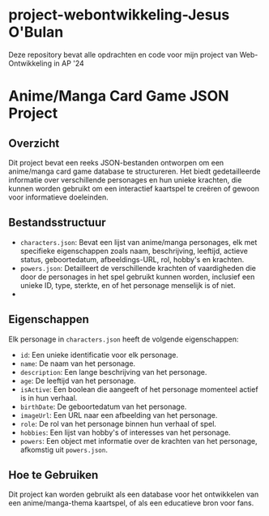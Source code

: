 # project-webontwikkeling-Jesus O'Bulan

Deze repository bevat alle opdrachten en code voor mijn project van Web-Ontwikkeling in AP '24

# Anime/Manga Card Game JSON Project

## Overzicht

Dit project bevat een reeks JSON-bestanden ontworpen om een anime/manga card game database te structureren. Het biedt gedetailleerde informatie over verschillende personages en hun unieke krachten, die kunnen worden gebruikt om een interactief kaartspel te creëren of gewoon voor informatieve doeleinden.

## Bestandsstructuur

- `characters.json`: Bevat een lijst van anime/manga personages, elk met specifieke eigenschappen zoals naam, beschrijving, leeftijd, actieve status, geboortedatum, afbeeldings-URL, rol, hobby's en krachten.
- `powers.json`: Detailleert de verschillende krachten of vaardigheden die door de personages in het spel gebruikt kunnen worden, inclusief een unieke ID, type, sterkte, en of het personage menselijk is of niet.
- 
## Eigenschappen

Elk personage in `characters.json` heeft de volgende eigenschappen:

- `id`: Een unieke identificatie voor elk personage.
- `name`: De naam van het personage.
- `description`: Een lange beschrijving van het personage.
- `age`: De leeftijd van het personage.
- `isActive`: Een boolean die aangeeft of het personage momenteel actief is in hun verhaal.
- `birthDate`: De geboortedatum van het personage.
- `imageUrl`: Een URL naar een afbeelding van het personage.
- `role`: De rol van het personage binnen hun verhaal of spel.
- `hobbies`: Een lijst van hobby's of interesses van het personage.
- `powers`: Een object met informatie over de krachten van het personage, afkomstig uit `powers.json`.

## Hoe te Gebruiken

Dit project kan worden gebruikt als een database voor het ontwikkelen van een anime/manga-thema kaartspel, of als een educatieve bron voor fans.

